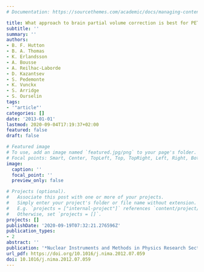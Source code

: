 ```yaml
---
# Documentation: https://sourcethemes.com/academic/docs/managing-content/

title: What approach to brain partial volume correction is best for PET/MRI?
subtitle: ''
summary: ''
authors:
- B. F. Hutton
- B. A. Thomas
- K. Erlandsson
- A. Bousse
- A. Reilhac-Laborde
- D. Kazantsev
- S. Pedemonte
- K. Vunckx
- S. Arridge
- S. Ourselin
tags:
- '"article"'
categories: []
date: '2013-01-01'
lastmod: 2020-09-04T17:19:37+02:00
featured: false
draft: false

# Featured image
# To use, add an image named `featured.jpg/png` to your page's folder.
# Focal points: Smart, Center, TopLeft, Top, TopRight, Left, Right, BottomLeft, Bottom, BottomRight.
image:
  caption: ''
  focal_point: ''
  preview_only: false

# Projects (optional).
#   Associate this post with one or more of your projects.
#   Simply enter your project's folder or file name without extension.
#   E.g. `projects = ["internal-project"]` references `content/project/deep-learning/index.md`.
#   Otherwise, set `projects = []`.
projects: []
publishDate: '2020-09-19T07:32:21.276596Z'
publication_types:
- 2
abstract: ''
publication: '*Nuclear Instruments and Methods in Physics Research Section A*'
url_pdf: https://doi.org/10.1016/j.nima.2012.07.059
doi: 10.1016/j.nima.2012.07.059
---
```

